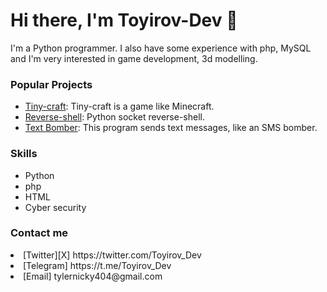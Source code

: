 <h1>Hi there, I'm Toyirov-Dev 👋</h1>

I'm a Python programmer. I also have some experience with php, MySQL and I'm very interested in game development, 3d modelling.

<h3>Popular Projects</h3>
<ul>
  <li><a href="https://github.com/ToyirovDev/Tiny_craft">      Tiny-craft</a>: Tiny-craft is a game like Minecraft.</li>
  <li><a href="https://github.com/ToyirovDev/Reverse-shell">   Reverse-shell</a>: Python socket reverse-shell.</li>
  <li><a href="https://github.com/ToyirovDev/text-bomber">     Text Bomber</a>: This program sends text messages, like an SMS bomber.</li>
</ul>

<h3>Skills</h3>
<ul>
  <li>Python</li>
  <li>php</li>
  <li>HTML</li>
  <li>Cyber security</li>
</ul>

<h3>Contact me</h3>
<li>[Twitter][X]   https://twitter.com/Toyirov_Dev 
<li>[Telegram]     https://t.me/Toyirov_Dev 
<li>[Email]        tylernicky404@gmail.com 

